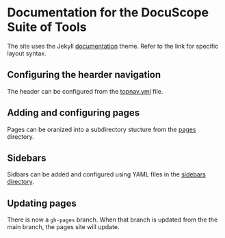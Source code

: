 # Documentation for the DocuScope Suite of Tools

The site uses the Jekyll [documentation](https://idratherbewriting.com/documentation-theme-jekyll/) theme. Refer to the link for specific layout syntax.

## Configuring the hearder navigation

The header can be configured from the [topnav.yml](https://github.com/docuscope/docuscope.github.io/blob/main/_data/topnav.yml) file.

## Adding and configuring pages

Pages can be oranized into a subdirectory stucture from the [pages](https://github.com/docuscope/docuscope.github.io/tree/main/pages) directory.

## Sidebars

Sidbars can be added and configured using YAML files in the [sidebars directory](https://github.com/docuscope/docuscope.github.io/tree/main/_data/sidebars).

## Updating pages

There is now a `gh-pages` branch. When that branch is updated from the the main branch, the pages site will update.
